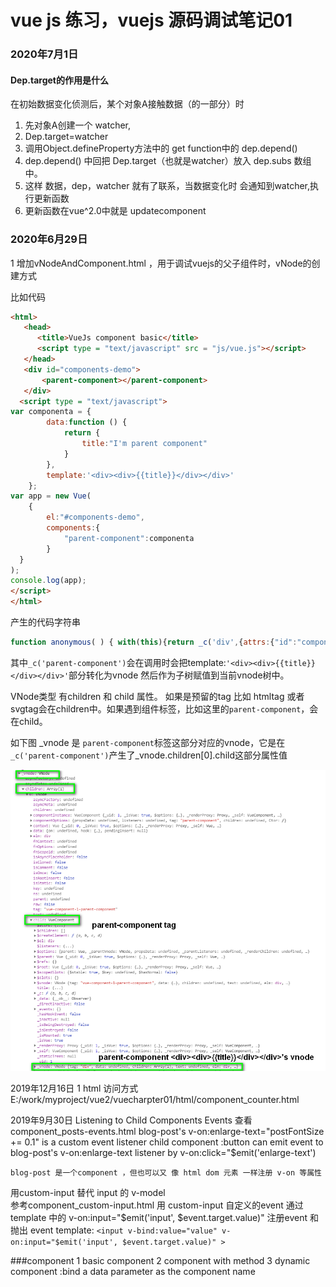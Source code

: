 # vue js 练习，vuejs 源码调试笔记01

### 2020年7月1日

#### **Dep.target**的作用是什么

在初始数据变化侦测后，某个对象A接触数据（的一部分）时

1.  先对象A创建一个 watcher,
2.  Dep.target=watcher
3. 调用Object.defineProperty方法中的 get function中的 dep.depend()
4. dep.depend() 中回把 Dep.target（也就是watcher）放入 dep.subs 数组中。
5. 这样 数据，dep，watcher 就有了联系，当数据变化时 会通知到watcher,执行更新函数
6. 更新函数在vue^2.0中就是 updatecomponent

### 2020年6月29日

1 增加vNodeAndComponent.html ，用于调试vuejs的父子组件时，vNode的创建方式

比如代码

```html
<html>
   <head>
      <title>VueJs component basic</title>
      <script type = "text/javascript" src = "js/vue.js"></script>
   </head>
   <div id="components-demo">
       <parent-component></parent-component>
   </div>
  <script type = "text/javascript">
var componenta = {
        data:function () {
            return {
                title:"I'm parent component"
            }
        },
        template:'<div><div>{{title}}</div></div>'
    };
var app = new Vue(
    {
        el:"#components-demo",
        components:{
            "parent-component":componenta
        }
  }
);
console.log(app);
</script>
</html>
```

产生的代码字符串

```javascript
function anonymous( ) { with(this){return _c('div',{attrs:{"id":"components-demo"}},[_c('parent-component')],1)} }
```

其中`_c('parent-component')`会在调用时会把template:`'<div><div>{{title}}</div></div>'`部分转化为vnode 然后作为子树赋值到当前vnode树中。

VNode类型 有children 和 child 属性。 如果是预留的tag 比如 htmltag 或者 svgtag会在children中。如果遇到组件标签，比如这里的`parent-component`，会在child。

如下图 _vnode 是 `parent-component`标签这部分对应的vnode，它是在`_c('parent-component')`产生了_vnode.children[0].child这部分属性值

![](imgs/2020-06-29_184646.png)





2019年12月16日
1 html 访问方式 
    E:/work/myproject/vue2/vuecharpter01/html/component_counter.html


2019年9月30日
Listening to Child Components Events
    查看 component_posts-events.html
    blog-post's v-on:enlarge-text="postFontSize += 0.1" is a custom event listener
    child component :button can emit event  to blog-post's v-on:enlarge-text listener  by v-on:click="$emit('enlarge-text')

    blog-post 是一个component ，但也可以又 像 html dom 元素 一样注册 v-on 等属性

用custom-input 替代 input 的 v-model  
    参考component_custom-input.html
        用 custom-input 自定义的event 通过  template 中的 v-on:input="$emit('input', $event.target.value)" 注册event 和 抛出 event
        <custom-input
            v-bind:value="searchText"
            v-on:input="searchText = $event"
          ></custom-input>
        template: `
            <input
            v-bind:value="value"
            v-on:input="$emit('input', $event.target.value)"
            >
        `          


###component 
1 basic component
2 component with method
3 dynamic component   :bind a data parameter as the component name

